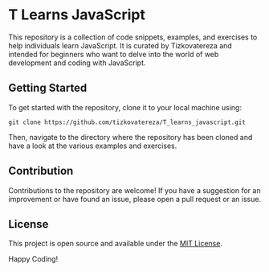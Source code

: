 # T Learns JavaScript

This repository is a collection of code snippets, examples, and exercises to help individuals learn JavaScript. It is curated by Tizkovatereza and intended for beginners who want to delve into the world of web development and coding with JavaScript.

## Getting Started

To get started with the repository, clone it to your local machine using:

```
git clone https://github.com/tizkovatereza/T_learns_javascript.git
```

Then, navigate to the directory where the repository has been cloned and have a look at the various examples and exercises.

## Contribution

Contributions to the repository are welcome! If you have a suggestion for an improvement or have found an issue, please open a pull request or an issue.

## License

This project is open source and available under the [MIT License](LICENSE).

Happy Coding!